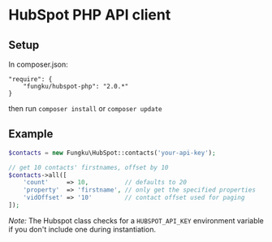 # HubSpot PHP API client


## Setup

In composer.json:

```
"require": {
	"fungku/hubspot-php": "2.0.*"
}
```
then run `composer install` or `composer update`


## Example


```php
$contacts = new Fungku\HubSpot::contacts('your-api-key');

// get 10 contacts' firstnames, offset by 10
$contacts->all([
    'count'     => 10,          // defaults to 20
    'property'  => 'firstname', // only get the specified properties
    'vidOffset' => '10'         // contact offset used for paging
]);
```

*Note:* The Hubspot class checks for a `HUBSPOT_API_KEY` environment variable if you don't include one during instantiation.